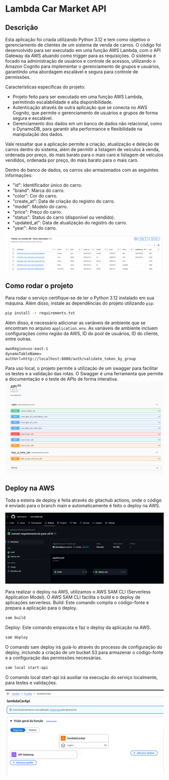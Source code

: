 # Lambda Car Market API

## Descrição

Esta aplicação foi criada utilizando Python 3.12 e tem como objetivo o gerenciamento de clientes de um sistema de venda de carros. O código foi desenvolvido para ser executado em uma função AWS Lambda, com o API Gateway da AWS atuando como trigger para as requisições. O sistema é focado na administração de usuários e controle de acessos, utilizando o Amazon Cognito para implementar o gerenciamento de grupos e usuários, garantindo uma abordagem escalável e segura para controle de permissões.

Características específicas do projeto:
- Projeto feito para ser executado em uma função AWS Lambda, permitindo escalabilidade e alta disponibilidade.
- Autenticação através de outra aplicação que se conecta no AWS Cognito, que permite o gerenciamento de usuários e grupos de forma segura e escalável.
- Gerenciamento dos dados em um banco de dados não relacional, como o DynamoDB, para garantir alta performance e flexibilidade na manipulação dos dados.


Vale ressaltar que a aplicação permite a criação, atualização e deleção de carros dentro do sistema, além de permitir  a listagem de veículos à venda, ordenada por preço, do mais barato para o mais caro e listagem de veículos vendidos, ordenada por preço, do mais barato para o mais caro. 

Dentro do banco de dados, os carros são armazenados com as seguintes informações:
- "id": Identificador único do carro.
- "brand": Marca do carro.
- "color": Cor do carro.
- "create_at": Data de criação do registro do carro.
- "model": Modelo do carro.
- "price": Preço do carro.
- "status": Status do carro (disponível ou vendido).
- "updated_at": Data de atualização do registro do carro.
- "year": Ano do carro.

![img.png](img/dynamo.png)



## Como rodar o projeto
Para rodar o serviço certifique-se de ter o Python 3.12 instalado em sua máquina. Além disso, instale as dependências do projeto utilizando `pip`:
```bash
pip install -r requirements.txt
```
Além disso, é necessário adicionar as variáveis de ambiente que se encontram no arquivo `application.env`. As variáveis de ambiente incluem configurações como região da AWS, ID do pool de usuários, ID do cliente, entre outras.

```env
awsRegion=us-east-1
dynamoTableName=
authUrl=http://localhost:8080/auth/validate_token_by_group 
```
Para uso local, o projeto permite a utilização de um swagger para facilitar os testes e a validação das rotas. O Swagger é uma ferramenta que permite a documentação e o teste de APIs de forma interativa.
![Swagger](img/swagger.png)

## Deploy na AWS
Toda a esteira de deploy é feita através do gitachub actions, onde o código é enviado para o branch main e automaticamente é feito o deploy na AWS.

![Github](img/deploy_git.png)

Para realizar o deploy na AWS, utilizamos o AWS SAM CLI (Serverless Application Model). O AWS SAM CLI facilita o build e o deploy de aplicações serverless.
Build: Este comando compila o código-fonte e prepara a aplicação para o deploy.
```bash
sam build
```

Deploy: Este comando empacota e faz o deploy da aplicação na AWS.
```bash
sam deploy
```
O comando sam deploy irá guiá-lo através do processo de configuração do deploy, incluindo a criação de um bucket S3 para armazenar o código-fonte e a configuração das permissões necessárias.

```bash
sam local start-api
```
O comando local start-api irá auxiliar na execução do serviço localmente, para testes e validações.

![lambda](img/lambda_aws.png)